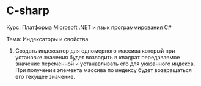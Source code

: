 # C-sharp
Курс: Платформа Microsoft .NET и язык программирования C#

Тема: Индексаторы и свойства.

1.	Создать индексатор для одномерного массива который при установке значения будет возводить в квадрат передаваемое значение переменной и устанавливать его для указанного индекса. При получении элемента массива по индексу будет возвращаться его текущее значение.
